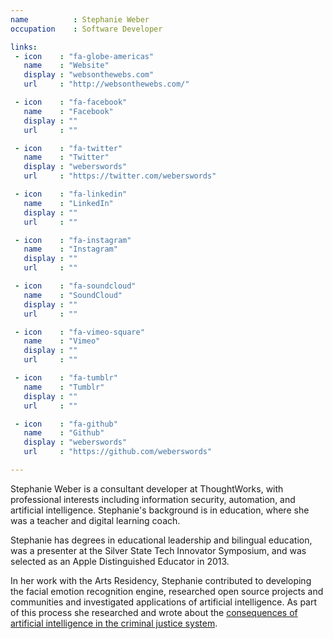 ```yaml
---
name          : Stephanie Weber
occupation    : Software Developer

links:
 - icon    : "fa-globe-americas"
   name    : "Website"
   display : "websonthewebs.com"
   url     : "http://websonthewebs.com/"

 - icon    : "fa-facebook"
   name    : "Facebook"
   display : ""
   url     : ""

 - icon    : "fa-twitter"
   name    : "Twitter"
   display : "weberswords"
   url     : "https://twitter.com/weberswords"

 - icon    : "fa-linkedin"
   name    : "LinkedIn"
   display : ""
   url     : ""

 - icon    : "fa-instagram"
   name    : "Instagram"
   display : ""
   url     : ""

 - icon    : "fa-soundcloud"
   name    : "SoundCloud"
   display : ""
   url     : ""

 - icon    : "fa-vimeo-square"
   name    : "Vimeo"
   display : ""
   url     : ""

 - icon    : "fa-tumblr"
   name    : "Tumblr"
   display : ""
   url     : ""

 - icon    : "fa-github"
   name    : "Github"
   display : "weberswords"
   url     : "https://github.com/weberswords"

---
```

Stephanie Weber is a consultant developer at ThoughtWorks, with professional interests including information security, automation, and artificial intelligence. Stephanie's background is in education, where she was a teacher and digital learning coach.

Stephanie has degrees in educational leadership and bilingual education, was a presenter at the Silver State Tech Innovator Symposium, and was selected as an Apple Distinguished Educator in 2013.

In her work with the Arts Residency, Stephanie contributed to developing the facial emotion recognition engine, researched open source projects and communities and investigated applications of artificial intelligence. As part of this process she researched and wrote about the [consequences of artificial intelligence in the criminal justice system](/blog/artificial-intelligence-criminal-justice-system).